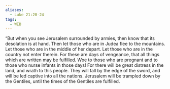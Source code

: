 ```yaml
---
aliases:
  - Luke 21:20-24
tags:
  - WEB
---
```

“But when you see Jerusalem surrounded by armies, then know that its desolation is at hand. Then let those who are in Judea flee to the mountains. Let those who are in the middle of her depart. Let those who are in the country not enter therein. For these are days of vengeance, that all things which are written may be fulfilled. Woe to those who are pregnant and to those who nurse infants in those days! For there will be great distress in the land, and wrath to this people. They will fall by the edge of the sword, and will be led captive into all the nations. Jerusalem will be trampled down by the Gentiles, until the times of the Gentiles are fulfilled.